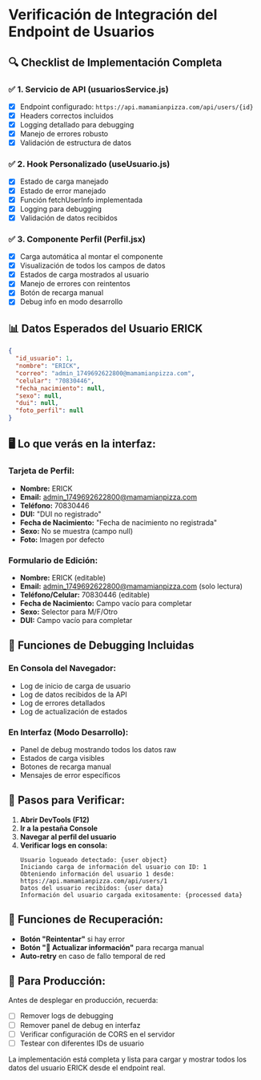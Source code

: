 # Verificación de Integración del Endpoint de Usuarios

## 🔍 **Checklist de Implementación Completa**

### ✅ **1. Servicio de API (usuariosService.js)**
- [x] Endpoint configurado: `https://api.mamamianpizza.com/api/users/{id}`
- [x] Headers correctos incluidos
- [x] Logging detallado para debugging
- [x] Manejo de errores robusto
- [x] Validación de estructura de datos

### ✅ **2. Hook Personalizado (useUsuario.js)**
- [x] Estado de carga manejado
- [x] Estado de error manejado
- [x] Función fetchUserInfo implementada
- [x] Logging para debugging
- [x] Validación de datos recibidos

### ✅ **3. Componente Perfil (Perfil.jsx)**
- [x] Carga automática al montar el componente
- [x] Visualización de todos los campos de datos
- [x] Estados de carga mostrados al usuario
- [x] Manejo de errores con reintentos
- [x] Botón de recarga manual
- [x] Debug info en modo desarrollo

## 📊 **Datos Esperados del Usuario ERICK**

```json
{
  "id_usuario": 1,
  "nombre": "ERICK",
  "correo": "admin_1749692622800@mamamianpizza.com", 
  "celular": "70830446",
  "fecha_nacimiento": null,
  "sexo": null,
  "dui": null,
  "foto_perfil": null
}
```

## 🖥️ **Lo que verás en la interfaz:**

### **Tarjeta de Perfil:**
- **Nombre:** ERICK
- **Email:** admin_1749692622800@mamamianpizza.com
- **Teléfono:** 70830446
- **DUI:** "DUI no registrado"
- **Fecha de Nacimiento:** "Fecha de nacimiento no registrada"
- **Sexo:** No se muestra (campo null)
- **Foto:** Imagen por defecto

### **Formulario de Edición:**
- **Nombre:** ERICK (editable)
- **Email:** admin_1749692622800@mamamianpizza.com (solo lectura)
- **Teléfono/Celular:** 70830446 (editable)
- **Fecha de Nacimiento:** Campo vacío para completar
- **Sexo:** Selector para M/F/Otro
- **DUI:** Campo vacío para completar

## 🔧 **Funciones de Debugging Incluidas**

### **En Consola del Navegador:**
- Log de inicio de carga de usuario
- Log de datos recibidos de la API
- Log de errores detallados
- Log de actualización de estados

### **En Interfaz (Modo Desarrollo):**
- Panel de debug mostrando todos los datos raw
- Estados de carga visibles
- Botones de recarga manual
- Mensajes de error específicos

## 🚀 **Pasos para Verificar:**

1. **Abrir DevTools (F12)**
2. **Ir a la pestaña Console**
3. **Navegar al perfil del usuario**
4. **Verificar logs en consola:**
   ```
   Usuario logueado detectado: {user object}
   Iniciando carga de información del usuario con ID: 1
   Obteniendo información del usuario 1 desde: https://api.mamamianpizza.com/api/users/1
   Datos del usuario recibidos: {user data}
   Información del usuario cargada exitosamente: {processed data}
   ```

## 🔄 **Funciones de Recuperación:**

- **Botón "Reintentar"** si hay error
- **Botón "🔄 Actualizar información"** para recarga manual
- **Auto-retry** en caso de fallo temporal de red

## 📝 **Para Producción:**

Antes de desplegar en producción, recuerda:
- [ ] Remover logs de debugging
- [ ] Remover panel de debug en interfaz
- [ ] Verificar configuración de CORS en el servidor
- [ ] Testear con diferentes IDs de usuario

La implementación está completa y lista para cargar y mostrar todos los datos del usuario ERICK desde el endpoint real.
